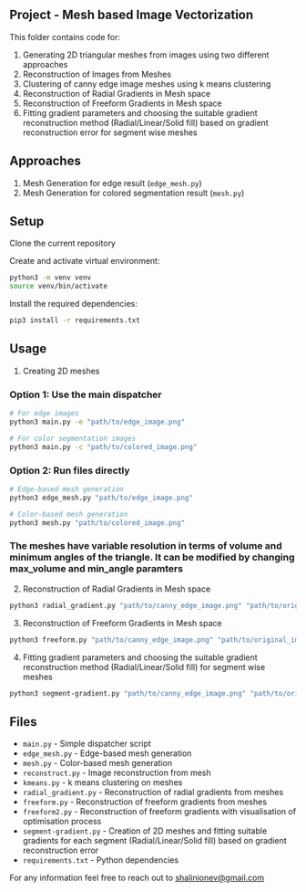 ## Project - Mesh based Image Vectorization

This folder contains code for:
1. Generating 2D triangular meshes from images using two different approaches
2. Reconstruction of Images from Meshes
3. Clustering of canny edge image meshes using k means clustering
4. Reconstruction of Radial Gradients in Mesh space
5. Reconstruction of Freeform Gradients in Mesh space
6. Fitting gradient parameters and choosing the suitable gradient reconstruction method (Radial/Linear/Solid fill) based on gradient reconstruction error for segment wise meshes
   
## Approaches

1. Mesh Generation for edge result (`edge_mesh.py`)
2. Mesh Generation for colored segmentation result (`mesh.py`)

## Setup
Clone the current repository

Create and activate virtual environment:

```bash
python3 -m venv venv
source venv/bin/activate
```

Install the required dependencies:

```bash
pip3 install -r requirements.txt
```

## Usage
1. Creating 2D meshes
   
### Option 1: Use the main dispatcher
```bash
# For edge images
python3 main.py -e "path/to/edge_image.png"

# For color segmentation images  
python3 main.py -c "path/to/colored_image.png"
```

### Option 2: Run files directly
```bash
# Edge-based mesh generation
python3 edge_mesh.py "path/to/edge_image.png"

# Color-based mesh generation
python3 mesh.py "path/to/colored_image.png"
```
### The meshes have variable resolution in terms of volume and minimum angles of the triangle. It can be modified by changing max_volume and min_angle paramters


2. Reconstruction of Radial Gradients in Mesh space
```bash
python3 radial_gradient.py "path/to/canny_edge_image.png" "path/to/original_image.png"
```
3. Reconstruction of Freeform Gradients in Mesh space
```bash
python3 freeform.py "path/to/canny_edge_image.png" "path/to/original_image.png"
```
4. Fitting gradient parameters and choosing the suitable gradient reconstruction method (Radial/Linear/Solid fill) for segment wise meshes
```bash
python3 segment-gradient.py "path/to/canny_edge_image.png" "path/to/original_image.png"
```

## Files

- `main.py` - Simple dispatcher script
- `edge_mesh.py` - Edge-based mesh generation
- `mesh.py` - Color-based mesh generation  
- `reconstruct.py` - Image reconstruction from mesh
- `kmeans.py` - k means clustering on meshes
- `radial_gradient.py` - Reconstruction of radial gradients from meshes
- `freeform.py` - Reconstruction of freeform gradients from meshes
- `freeform2.py` - Reconstruction of freeform gradients with visualisation of optimisation process
- `segment-gradient.py` - Creation of 2D meshes and fitting suitable gradients for each segment (Radial/Linear/Solid fill) based on gradient reconstruction error
- `requirements.txt` - Python dependencies

For any information feel free to reach out to shalinionev@gmail.com
